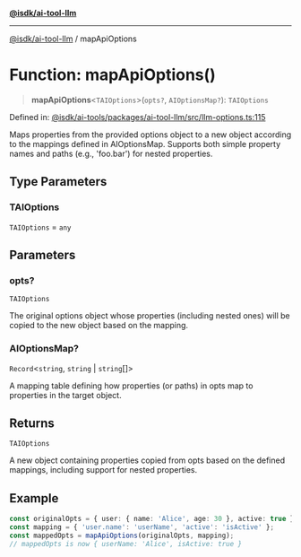 [**@isdk/ai-tool-llm**](../README.md)

***

[@isdk/ai-tool-llm](../globals.md) / mapApiOptions

# Function: mapApiOptions()

> **mapApiOptions**\<`TAIOptions`\>(`opts?`, `AIOptionsMap?`): `TAIOptions`

Defined in: [@isdk/ai-tools/packages/ai-tool-llm/src/llm-options.ts:115](https://github.com/isdk/ai-tool-llm.js/blob/d6d9893dfd318ddf757b21ff3f422c985e852178/src/llm-options.ts#L115)

Maps properties from the provided options object to a new object according to the mappings defined in AIOptionsMap.
Supports both simple property names and paths (e.g., 'foo.bar') for nested properties.

## Type Parameters

### TAIOptions

`TAIOptions` = `any`

## Parameters

### opts?

`TAIOptions`

The original options object whose properties (including nested ones) will be copied to the new object based on the mapping.

### AIOptionsMap?

`Record`\<`string`, `string` \| `string`[]\>

A mapping table defining how properties (or paths) in opts map to properties in the target object.

## Returns

`TAIOptions`

A new object containing properties copied from opts based on the defined mappings, including support for nested properties.

## Example

```ts
const originalOpts = { user: { name: 'Alice', age: 30 }, active: true };
const mapping = { 'user.name': 'userName', 'active': 'isActive' };
const mappedOpts = mapApiOptions(originalOpts, mapping);
// mappedOpts is now { userName: 'Alice', isActive: true }
```

